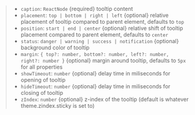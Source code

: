 > - `caption`: `ReactNode` {required} tooltip content
> - `placement`: `top | bottom | right | left` {optional} relative placement of tooltip compared to parent element, defaults to `top`
> - `position`: `start | end | center` {optional} relative shift of tooltip placement compared to parent element, defaults to `center`
> - `status`: `danger | warning | success | notification` {optional} background color of tooltip
> - `margin`: `{ top?: number, bottom?: number, left?: number, right?: number }` {optional} margin around tooltip, defaults to `5px` for all properties
> - `showTimeout`: `number` {optional} delay time in miliseconds for opening of tooltip
> - `hideTimeout`: `number` {optional} delay time in miliseconds for closing of tooltip
> - `zIndex`: `number` {optional} z-index of the tooltip (default is whatever theme.zindex.sticky is set to)
